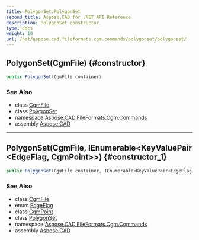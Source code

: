 ```yaml
---
title: PolygonSet.PolygonSet
second_title: Aspose.CAD for .NET API Reference
description: PolygonSet constructor. 
type: docs
weight: 10
url: /net/aspose.cad.fileformats.cgm.commands/polygonset/polygonset/
---
```

## PolygonSet(CgmFile) {#constructor}

```csharp
public PolygonSet(CgmFile container)
```

### See Also

* class [CgmFile](../../../aspose.cad.fileformats.cgm/cgmfile/)
* class [PolygonSet](../)
* namespace [Aspose.CAD.FileFormats.Cgm.Commands](../../polygonset/)
* assembly [Aspose.CAD](../../../)

---

## PolygonSet(CgmFile, IEnumerable&lt;KeyValuePair&lt;EdgeFlag, CgmPoint&gt;&gt;) {#constructor_1}

```csharp
public PolygonSet(CgmFile container, IEnumerable<KeyValuePair<EdgeFlag, CgmPoint>> values)
```

### See Also

* class [CgmFile](../../../aspose.cad.fileformats.cgm/cgmfile/)
* enum [EdgeFlag](../../polygonset.edgeflag/)
* class [CgmPoint](../../../aspose.cad.fileformats.cgm.classes/cgmpoint/)
* class [PolygonSet](../)
* namespace [Aspose.CAD.FileFormats.Cgm.Commands](../../polygonset/)
* assembly [Aspose.CAD](../../../)


